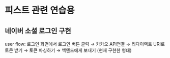 # 피스트 관련 연습용

## 네이버 소셜 로그인 구현
user flow: 로그인 화면에서 로그인 버튼 클릭 → 카카오 API연결 → 리다이렉트 URI로 토큰 받기 → 토큰 파싱하기 → 백엔드에게 보내기 (현재 구현한 형태)
